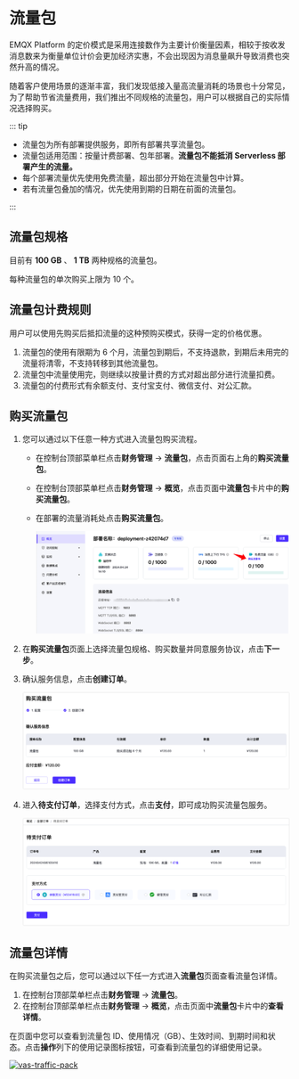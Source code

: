 # 流量包

EMQX Platform 的定价模式是采用连接数作为主要计价衡量因素，相较于按收发消息数来为衡量单位计价会更加经济实惠，不会出现因为消息量飙升导致消费也突然升高的情况。

随着客户使用场景的逐渐丰富，我们发现低接入量高流量消耗的场景也十分常见，为了帮助节省流量费用，我们推出不同规格的流量包，用户可以根据自己的实际情况选择购买。

::: tip

- 流量包为所有部署提供服务，即所有部署共享流量包。
- 流量包适用范围：按量计费部署、包年部署。**流量包不能抵消 Serverless 部署产生的流量。**
- 每个部署流量优先使用免费流量，超出部分开始在流量包中计算。
- 若有流量包叠加的情况，优先使用到期的日期在前面的流量包。

:::

## 流量包规格

目前有 **100 GB** 、 **1 TB** 两种规格的流量包。

每种流量包的单次购买上限为 10 个。

## 流量包计费规则

用户可以使用先购买后抵扣流量的这种预购买模式，获得一定的价格优惠。

1. 流量包的使用有限期为 6 个月，流量包到期后，不支持退款，到期后未用完的流量将清零，不支持转移到其他流量包。
2. 流量包中流量使用完，则继续以按量计费的方式对超出部分进行流量扣费。
3. 流量包的付费形式有余额支付、支付宝支付、微信支付、对公汇款。

## 购买流量包

1. 您可以通过以下任意一种方式进入流量包购买流程。

   - 在控制台顶部菜单栏点击**财务管理** -> **流量包**，点击页面右上角的**购买流量包**。

   - 在控制台顶部菜单栏点击**财务管理** -> **概览**，点击页面中**流量包**卡片中的**购买流量包**。

   - 在部署的流量消耗处点击**购买流量包**。

     ![vas-traffic-pack](./_assets/traffic-pack-open-2.png)

2. 在**购买流量包**页面上选择流量包规格、购买数量并同意服务协议，点击**下一步**。

3. 确认服务信息，点击**创建订单**。

   ![vas-traffic-pack](./_assets/traffic-pack-info.png)

4. 进入**待支付订单**，选择支付方式，点击**支付**，即可成功购买流量包服务。

   ![traffic-pack-pay](./_assets/traffic-pack-pay.png)

## 流量包详情

在购买流量包之后，您可以通过以下任一方式进入**流量包**页面查看流量包详情。

1. 在控制台顶部菜单栏点击**财务管理** -> **流量包**。
2. 在控制台顶部菜单栏点击**财务管理** -> **概览**，点击页面中**流量包**卡片中的**查看详情**。

在页面中您可以查看到流量包 ID、使用情况（GB）、生效时间、到期时间和状态。点击**操作**列下的使用记录图标按钮，可查看到流量包的详细使用记录。

[![vas-traffic-pack](。/_assets/traffic-pack-details-1.png)](https://github.com/emqx/cloud-docs/blob/835ef16a66878bc91dfbdcd50dfd9510f52771c5/zh_CN/vas/_assets/traffic-pack-details-1.png)
